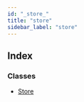 ```yaml
---
id: "_store_"
title: "store"
sidebar_label: "store"
---
```


## Index

### Classes

* [Store](../classes/_store_.store.md)
